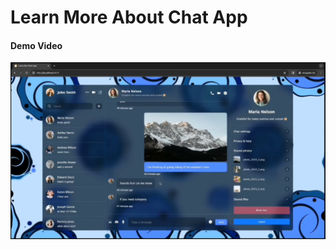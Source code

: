 # Learn More About Chat App

<!-- <iframe src="https://player.vimeo.com/video/1006566284" width="600" height="400" frameborder="0" allow="autoplay; fullscreen; picture-in-picture" allowfullscreen></iframe> -->

<h4>Demo Video</h4>

[![Demo](./public/thumbnail.png)](https://player.vimeo.com/video/1006566284)
